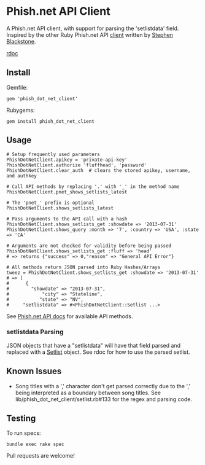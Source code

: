 # Phish.net API Client

A Phish.net API client, with support for parsing the 'setlistdata' field. Inspired by the other Ruby Phish.net API [client](http://api.phish.net/wrappers/ruby.php) written by [Stephen Blackstone](http://phish.net/user/steveb3210).

[rdoc](http://rubydoc.info/github/alexebird/phish_dot_net_client/master/frames/file/README.md)


## Install

Gemfile:

    gem 'phish_dot_net_client'

Rubygems:

    gem install phish_dot_net_client


## Usage

    # Setup frequently used parameters
    PhishDotNetClient.apikey = 'private-api-key'
    PhishDotNetClient.authorize 'fluffhead', 'passwurd'
    PhishDotNetClient.clear_auth  # clears the stored apikey, username, and authkey

    # Call API methods by replacing '.' with '_' in the method name
    PhishDotNetClient.pnet_shows_setlists_latest

    # The 'pnet_' prefix is optional
    PhishDotNetClient.shows_setlists_latest

    # Pass arguments to the API call with a hash
    PhishDotNetClient.shows_setlists_get :showdate => '2013-07-31'
    PhishDotNetClient.shows_query :month => '7', :country => 'USA', :state => 'CA'

    # Arguments are not checked for validity before being passed
    PhishDotNetClient.shows_setlists_get :fluff => 'head'
    # => returns {"success" => 0,"reason" => "General API Error"}

    # All methods return JSON parsed into Ruby Hashes/Arrays
    tweez = PhishDotNetClient.shows_setlists_get :showdate => '2013-07-31'
    # => [
    #      {
    #        "showdate" => "2013-07-31",
    #            "city" => "Stateline",
    #           "state" => "NV",
    #     "setlistdata" => #<PhishDotNetClient::Setlist ...>

See [Phish.net API docs](http://api.phish.net/docu/) for available API methods.


### setlistdata Parsing

JSON objects that have a "setlistdata" will have that field parsed and replaced with
a [Setlist](http://rubydoc.info/github/alexebird/phish_dot_net_client/master/PhishDotNetClient/Setlist) object. See rdoc for how to use the parsed setlist.


## Known Issues

- Song titles with a ',' character don't get parsed correctly due to the ',' being interpreted as a boundary between song titles. See lib/phish_dot_net_client/setlist.rb#133 for the regex and parsing code.



## Testing

To run specs:

    bundle exec rake spec

Pull requests are welcome!

